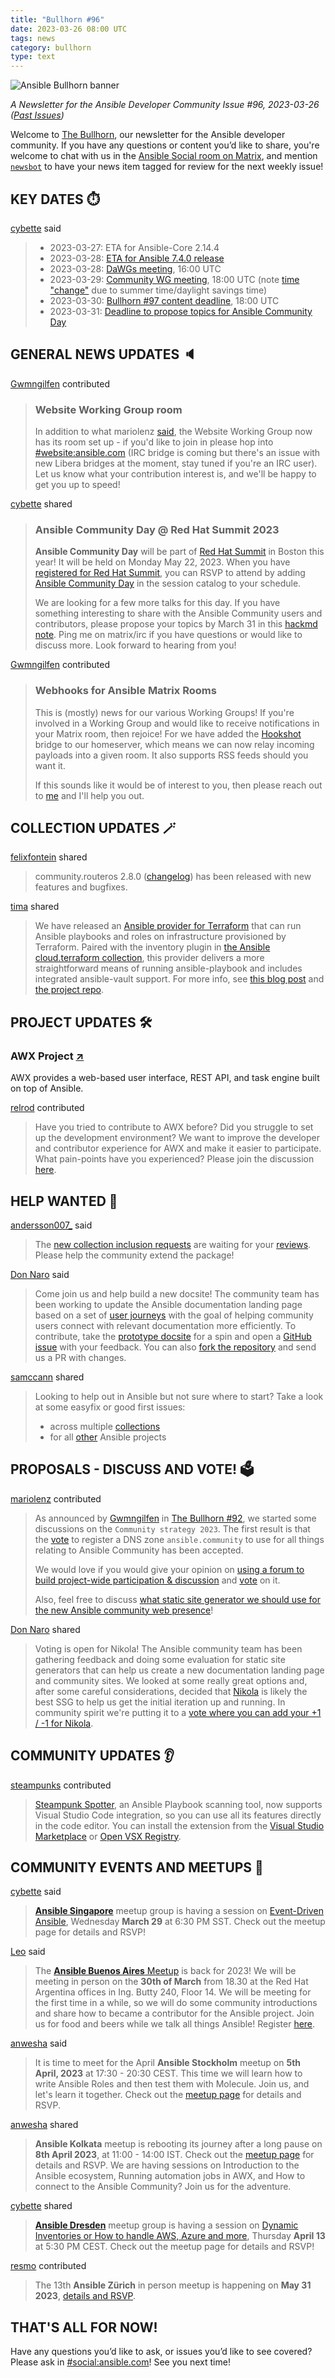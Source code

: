 ```yaml
---
title: "Bullhorn #96"
date: 2023-03-26 08:00 UTC
tags: news
category: bullhorn
type: text
---
```


![Ansible Bullhorn banner](/images/bullhorn-banner-mango.png)

*A Newsletter for the Ansible Developer Community*
*Issue #96, 2023-03-26 ([Past Issues](https://us19.campaign-archive.com/home/?u=56d874e027110e35dea0e03c1&id=d6635f5420))*

Welcome to [The Bullhorn](https://github.com/ansible/community/wiki/News#the-bullhorn), our newsletter for the Ansible developer community. If you have any questions or content you’d like to share, you're welcome to chat with us in the [Ansible Social room on Matrix](https://matrix.to/#/#social:ansible.com), and mention [`newsbot`](https://matrix.to/#/@newsbot:ansible.im) to have your news item tagged for review for the next weekly issue!

<!-- TEASER_END -->

## KEY DATES ⏱️

[cybette](https://matrix.to/#/@cybette:ansible.im) said

> * 2023-03-27: ETA for Ansible-Core 2.14.4
> * 2023-03-28: [ETA for Ansible 7.4.0 release](https://docs.ansible.com/ansible/devel/roadmap/COLLECTIONS_7.html)
> * 2023-03-28: [DaWGs meeting](https://github.com/ansible/community/issues/678), 16:00 UTC
> * 2023-03-29: [Community WG meeting](https://github.com/ansible/community/issues/679), 18:00 UTC (note [time "change"](https://github.com/ansible/community/pull/691) due to summer time/daylight savings time)
> * 2023-03-30: [Bullhorn #97 content deadline](https://github.com/ansible/community/wiki/News#the-bullhorn), 18:00 UTC
> * 2023-03-31: [Deadline to propose topics for Ansible Community Day](https://hackmd.io/@ansible-community/ACD2023-Boston)

## GENERAL NEWS UPDATES 🔈️

[Gwmngilfen](https://matrix.to/#/@gwmngilfen:ansible.im) contributed

> ### Website Working Group room
> 
> In addition to what mariolenz [said](https://matrix.to/#/!pMZboYFCScZJfXmOtH:ansible.im/$ziYMQXhswhYVsqT88KJDSOW3Q73Rha58Q-KWs1PLwIU?via=ansible.com&via=libera.chat&via=matrix.org), the Website Working Group now has its room set up - if you'd like to join in please hop into [#website:ansible.com](https://matrix.to/#/#website:ansible.com) (IRC bridge is coming but there's an issue with new Libera bridges at the moment, stay tuned if you're an IRC user).
> Let us know what your contribution interest is, and we'll be happy to get you up to speed!

[cybette](https://matrix.to/#/@cybette:ansible.im) shared

> ### Ansible Community Day @ Red Hat Summit 2023
> 
> **Ansible Community Day** will be part of [Red Hat Summit](https://www.redhat.com/en/summit) in Boston this year! It will be held on Monday May 22, 2023. When you have [registered for Red Hat Summit](https://reg.experiences.redhat.com/flow/redhat/sum23/regGenAttendee/login), you can RSVP to attend by adding [Ansible Community Day](https://events.experiences.redhat.com/widget/redhat/sum23/SessionCatalog2023/session/1678832216982001yETF) in the session catalog to your schedule.
> 
> We are looking for a few more talks for this day. If you have something interesting to share with the Ansible Community users and contributors, please propose your topics by March 31 in this [hackmd note](https://hackmd.io/@ansible-community/ACD2023-Boston). Ping me on matrix/irc if you have questions or would like to discuss more. Look forward to hearing from you!

[Gwmngilfen](https://matrix.to/#/@gwmngilfen:ansible.im) contributed

> ### Webhooks for Ansible Matrix Rooms
> 
> This is (mostly) news for our various Working Groups! If you're involved in a Working Group and would like to receive notifications in your Matrix room, then rejoice! For we have added the [Hookshot](https://matrix-org.github.io/matrix-hookshot/latest/hookshot.html) bridge to our homeserver, which means we can now relay incoming payloads into a given room. It also supports RSS feeds should you want it.
> 
> If this sounds like it would be of interest to you, then please reach out to [me](https://matrix.to/#/@gwmngilfen:ansible.im) and I'll help you out.

## COLLECTION UPDATES 🪄

[felixfontein](https://matrix.to/#/@felixfontein:libera.chat) shared

> community.routeros 2.8.0 ([changelog](https://github.com/ansible-collections/community.routeros/blob/main/CHANGELOG.rst#v2-8-0)) has been released with new features and bugfixes.

[tima](https://matrix.to/#/@tappnel:matrix.org) shared

> We have released an [Ansible provider for Terraform](https://registry.terraform.io/providers/ansible/ansible/latest) that can run Ansible playbooks and roles on infrastructure provisioned by Terraform. Paired with the inventory plugin in [the Ansible cloud.terraform collection](https://galaxy.ansible.com/cloud/terraform), this provider delivers a more straightforward means of running ansible-playbook and includes integrated ansible-vault support. For more info, see [this blog post](https://www.ansible.com/blog/providing-terraform-with-that-ansible-magic) and [the project repo](https://github.com/ansible-collections/cloud.terraform).

## PROJECT UPDATES 🛠️

### AWX Project [↗](https://github.com/ansible/awx)

AWX provides a web-based user interface, REST API, and task engine built on top of Ansible.

[relrod](https://matrix.to/#/@relrod:matrix.org) contributed

> Have you tried to contribute to AWX before? Did you struggle to set up the development environment? We want to improve the developer and contributor experience for AWX and make it easier to participate. What pain-points have you experienced? Please join the discussion [here](https://github.com/ansible/awx/issues/13737).

## HELP WANTED 🙏

[andersson007_](https://matrix.to/#/@andersson007_:matrix.org) said

> The [new collection inclusion requests](https://github.com/ansible-collections/ansible-inclusion/discussions/categories/new-collection-reviews) are waiting for your [reviews](https://github.com/ansible-collections/ansible-inclusion#review-process). Please help the community extend the package!

[Don Naro](https://matrix.to/#/@orandon:ansible.im) said

> Come join us and help build a new docsite! The community team has been working to update the Ansible documentation landing page based on a set of [user journeys](https://github.com/ansible/docsite/blob/personas/user-journeys/ansible-user-journey-maps.md ) with the goal of helping community users connect with relevant documentation more efficiently. To contribute, take the [prototype docsite](https://ansible.github.io/jinja-docsite/index.html) for a spin and open a [GitHub issue](https://github.com/ansible/jinja-docsite/issues) with your feedback. You can also [fork the repository](https://github.com/ansible/jinja-docsite/fork) and send us a PR with changes.

[samccann](https://matrix.to/#/@samccann:ansible.im) shared

> Looking to help out in Ansible but not sure where to start? Take a look at some easyfix or good first issues:
> * across multiple [collections](https://github.com/search?q=user%3Aansible-collections+label%3Aeasyfix%2C%22good+first+issue%22+state%3Aopen&type=Issues )
> * for all [other](https://github.com/search?q=user%3Aansible+user%3Aansible-community+label%3Aeasyfix%2C%22good+first+issue%22+state%3Aopen&type=Issues) Ansible projects

## PROPOSALS - DISCUSS AND VOTE! 🗳️

[mariolenz](https://matrix.to/#/@mariolenz:matrix.org) contributed

> As announced by [Gwmngilfen](https://github.com/GregSutcliffe) in [The Bullhorn #92](https://mailchi.mp/redhat/the-bullhorn-92), we started some discussions on the `Community strategy 2023`. The first result is that the [vote](https://github.com/ansible-community/community-topics/discussions/208) to register a DNS zone `ansible.community` to use for all things relating to Ansible Community has been accepted.
> 
> We would love if you would give your opinion on [using a forum to build project-wide participation & discussion](https://github.com/ansible-community/community-topics/issues/202) and [vote](https://github.com/ansible-community/community-topics/discussions/211) on it.
> 
> Also, feel free to discuss [what static site generator we should use for the new Ansible community web presence](https://github.com/ansible-community/community-topics/issues/210)!

[Don Naro](https://matrix.to/#/@orandon:ansible.im) shared

> Voting is open for Nikola! The Ansible community team has been gathering feedback and doing some evaluation for static site generators that can help us create a new documentation landing page and community sites. We looked at some really great options and, after some careful considerations, decided that [Nikola](https://getnikola.com/) is likely the best SSG to help us get the initial iteration up and running. In community spirit we're putting it to a [vote where you can add your +1 / -1 for Nikola](https://github.com/ansible-community/community-topics/discussions/216).

## COMMUNITY UPDATES 👂️

[steampunks](https://matrix.to/#/@xlab_steampunk:matrix.org) contributed

> [Steampunk Spotter](https://steampunk.si/spotter/), an Ansible Playbook scanning tool, now supports Visual Studio Code integration, so you can use all its features directly in the code editor. You can install the extension from the [Visual Studio Marketplace](https://marketplace.visualstudio.com/items?itemName=xlab-steampunk.steampunk-spotter) or [Open VSX Registry](https://open-vsx.org/extension/xlab-steampunk/steampunk-spotter).

## COMMUNITY EVENTS AND MEETUPS 📅

[cybette](https://matrix.to/#/@cybette:ansible.im) said

> [**Ansible Singapore**](https://www.meetup.com/ansible-singapore/) meetup group is having a session on [Event-Driven Ansible](https://www.meetup.com/ansible-singapore/events/292279388/), Wednesday **March 29** at 6:30 PM SST. Check out the meetup page for details and RSVP!

[Leo](https://matrix.to/#/@leo:ansible.im) said

> The [**Ansible Buenos Aires** Meetup](https://www.meetup.com/ansible-buenos-aires/) is back for 2023! We will be meeting in person on the **30th of March** from 18.30 at the Red Hat Argentina offices in Ing. Butty 240, Floor 14. We will be meeting for the first time in a while, so we will do some community introductions and share how to became a contributor for the Ansible project. Join us for food and beers while we talk all things Ansible! Register [here](https://bit.ly/ansible-ba-meetup-2023).

[anwesha](https://matrix.to/#/@anwesha:ansible.im) said

> It is time to meet for the April **Ansible Stockholm** meetup on **5th April, 2023** at 17:30 - 20:30 CEST. This time we will learn how to write Ansible Roles and then test them with Molecule. Join us, and let's learn it together.  Check out the [meetup page](https://www.meetup.com/ansible-stockholm/events/292379420/) for details and RSVP.

[anwesha](https://matrix.to/#/@anwesha:ansible.im) shared

> **Ansible Kolkata** meetup is rebooting its journey after a long pause on **8th April 2023**, at 11:00 - 14:00 IST. Check out the [meetup page](https://www.meetup.com/ansible-kolkata/events/292239211/) for details and RSVP. We are having sessions on Introduction to the Ansible ecosystem, Running automation jobs in AWX, and  How to connect to the Ansible Community? Join us for the adventure.

[cybette](https://matrix.to/#/@cybette:ansible.im) shared

> [**Ansible Dresden**](https://www.meetup.com/ansible-meetup-dresden/) meetup group is having a session on [Dynamic Inventories or How to handle AWS, Azure and more](https://www.meetup.com/ansible-meetup-dresden/events/291692249/), Thursday **April 13** at 5:30 PM CEST. Check out the meetup page for details and RSVP!

[resmo](https://matrix.to/#/@resmo:libera.chat) contributed

> The 13th **Ansible Zürich** in person meetup is happening on **May 31 2023**, [details and RSVP](https://www.meetup.com/ansible-zurich/events/291951930/).

## THAT'S ALL FOR NOW!

Have any questions you’d like to ask, or issues you’d like to see covered? Please ask in [#social:ansible.com](https://matrix.to/#/#social:ansible.com)! See you next time!
